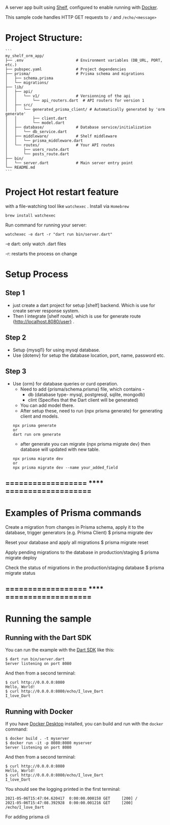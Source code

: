 A server app built using [Shelf](https://pub.dev/packages/shelf),
configured to enable running with [Docker](https://www.docker.com/).

This sample code handles HTTP GET requests to `/` and `/echo/<message>`

# Project Structure: 
    ```
    my_shelf_orm_app/
    ├── .env                       # Environment variables (DB_URL, PORT, etc.)
    ├── pubspec.yaml               # Project dependencies
    ├── prisma/                    # Prisma schema and migrations
    │   ├── schema.prisma
    │   └── migrations/
    ├── lib/
    │   ├── api/
    │   │   └── v1/                # Versionning of the api
    │   │       └── api_routers.dart  # API routers for version 1
    │   ├── src/
    │   │   └── generated_prisma_client/ # Automatically generated by 'orm generate'
    │   │       ├── client.dart
    │   │       └── model.dart
    │   ├── database/              # Database service/initialization
    │   │   └── db_service.dart
    │   ├── middleware/            # Shelf middleware
    │   │   └── prisma_middleware.dart
    │   └── routes/                # Your API routes
    │       ├── users_route.dart
    │       └── posts_route.dart
    ├── bin/
    │   └── server.dart            # Main server entry point
    └── README.md
    ```

# Project Hot restart feature 
with a file-watching tool like `watchexec` . Install via `Homebrew`
```
brew install watchexec
```
Run command for running your server:
 ```
 watchexec -e dart -r "dart run bin/server.dart"
 ```

-e dart: only watch .dart files

-r: restarts the process on change
#
# Setup Process

## Step 1
 * just create a dart project for setup [shelf] backend. Which is use for create server response system. 
 * Then I integrate [shelf route]. which is use for generate route {http://localhost.8080/user} .

## Step 2
 * Setup {mysql1} for using mysql database. 
 * Use {dotenv} for setup the database location, port, name, password etc.

## Step 3
 * Use {orm} for database queries or curd operation.
   * Need to add {prisma/schema.prisma} file, which contains -
     - db (database type- mysql, postgresql, sqlite, mongodb)
     - clint (Specifies that the Dart client will be generated)
   * You can  add model there.
   * After setup these, need to run {npx prisma generate} for generating client and models.
   ```
   npx prisma generate
   or
   dart run orm generate
   ``` 
   * after generate you can migrate {npx prisma migrate dev} then database will updated with new table.
    ```
   npx prisma migrate dev
   or
   npx prisma migrate dev --name your_added_field
   ```


## ================== **** ===================

# Examples of Prisma commands

Create a migration from changes in Prisma schema, apply it to the database, trigger generators (e.g. Prisma Client)
$ prisma migrate dev

Reset your database and apply all migrations
$ prisma migrate reset

Apply pending migrations to the database in production/staging
$ prisma migrate deploy

Check the status of migrations in the production/staging database
$ prisma migrate status

## ================== **** ===================



# Running the sample

## Running with the Dart SDK

You can run the example with the [Dart SDK](https://dart.dev/get-dart)
like this:

```
$ dart run bin/server.dart
Server listening on port 8080
```

And then from a second terminal:
```
$ curl http://0.0.0.0:8080
Hello, World!
$ curl http://0.0.0.0:8080/echo/I_love_Dart
I_love_Dart
```

## Running with Docker

If you have [Docker Desktop](https://www.docker.com/get-started) installed, you
can build and run with the `docker` command:

```
$ docker build . -t myserver
$ docker run -it -p 8080:8080 myserver
Server listening on port 8080
```

And then from a second terminal:
```
$ curl http://0.0.0.0:8080
Hello, World!
$ curl http://0.0.0.0:8080/echo/I_love_Dart
I_love_Dart
```

You should see the logging printed in the first terminal:
```
2021-05-06T15:47:04.620417  0:00:00.000158 GET     [200] /
2021-05-06T15:47:08.392928  0:00:00.001216 GET     [200] /echo/I_love_Dart
```

For adding prisma cli
